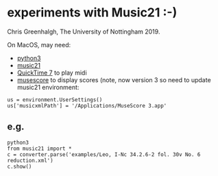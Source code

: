 # experiments with Music21 :-)

Chris Greenhalgh, The University of Nottingham 2019.

On MacOS, may need:
- [python3](https://www.python.org/downloads/release/python-373/)
- [music21](http://web.mit.edu/music21/doc/usersGuide/usersGuide_01_installing.html) 
- [QuickTime 7](https://support.apple.com/kb/dl923?locale=en_US) to play midi
- [musescore](https://musescore.org/en/download) to display scores (note, now version 3 so need to update music21 environment:
```
us = environment.UserSettings()
us['musicxmlPath'] = '/Applications/MuseScore 3.app'
```

## e.g.

```
python3
from music21 import *
c = converter.parse('examples/Leo, I-Nc 34.2.6-2 fol. 30v No. 6 reduction.xml')
c.show()
```